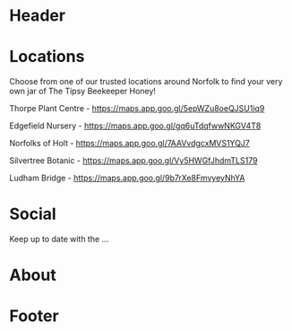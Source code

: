 # Header


# Locations
Choose from one of our trusted locations around Norfolk to find your very own jar of The Tipsy Beekeeper Honey!  

Thorpe Plant Centre - https://maps.app.goo.gl/5epWZu8oeQJSU1iq9  

Edgefield Nursery - https://maps.app.goo.gl/gq6uTdqfwwNKGV4T8  

Norfolks of Holt - https://maps.app.goo.gl/7AAVvdgcxMVS1YQJ7  

Silvertree Botanic - https://maps.app.goo.gl/Vy5HWGfJhdmTLS179  

Ludham Bridge - https://maps.app.goo.gl/9b7rXe8FmvyeyNhYA  

# Social
Keep up to date with the ...

# About


# Footer

